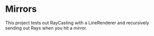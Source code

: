 # Mirrors

This project tests out RayCasting with a LineRenderer and recursively sending out Rays when you hit a mirror.
